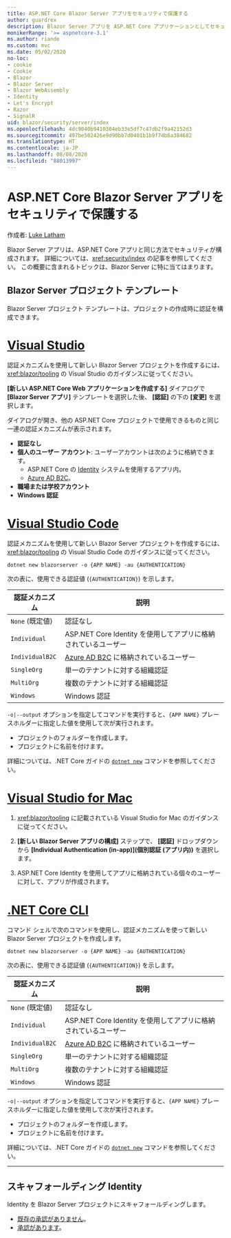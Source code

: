 ```yaml
---
title: ASP.NET Core Blazor Server アプリをセキュリティで保護する
author: guardrex
description: Blazor Server アプリを ASP.NET Core アプリケーションとしてセキュリティで保護する方法について説明します。
monikerRange: '>= aspnetcore-3.1'
ms.author: riande
ms.custom: mvc
ms.date: 05/02/2020
no-loc:
- cookie
- Cookie
- Blazor
- Blazor Server
- Blazor WebAssembly
- Identity
- Let's Encrypt
- Razor
- SignalR
uid: blazor/security/server/index
ms.openlocfilehash: 4dc9040b9410304eb33e5df7c47db2f9a42152d3
ms.sourcegitcommit: 497be502426e9d90bb7d0401b1b9f74b6a384682
ms.translationtype: HT
ms.contentlocale: ja-JP
ms.lasthandoff: 08/08/2020
ms.locfileid: "88013997"
---
```

# <a name="secure-aspnet-core-no-locblazor-server-apps"></a>ASP.NET Core Blazor Server アプリをセキュリティで保護する

作成者: [Luke Latham](https://github.com/guardrex)

Blazor Server アプリは、ASP.NET Core アプリと同じ方法でセキュリティが構成されます。 詳細については、<xref:security/index> の記事を参照してください。 この概要に含まれるトピックは、Blazor Server に特に当てはまります。 

## <a name="no-locblazor-server-project-template"></a>Blazor Server プロジェクト テンプレート

Blazor Server プロジェクト テンプレートは、プロジェクトの作成時に認証を構成できます。

# <a name="visual-studio"></a>[Visual Studio](#tab/visual-studio)

認証メカニズムを使用して新しい Blazor Server プロジェクトを作成するには、<xref:blazor/tooling> の Visual Studio のガイダンスに従ってください。

**[新しい ASP.NET Core Web アプリケーションを作成する]** ダイアログで **[Blazor Server アプリ]** テンプレートを選択した後、 **[認証]** の下の **[変更]** を選択します。

ダイアログが開き、他の ASP.NET Core プロジェクトで使用できるものと同じ一連の認証メカニズムが表示されます。

* **認証なし**
* **個人のユーザー アカウント**: ユーザーアカウントは次のように格納できます。
  * ASP.NET Core の [Identity](xref:security/authentication/identity) システムを使用するアプリ内。
  * [Azure AD B2C](xref:security/authentication/azure-ad-b2c)。
* **職場または学校アカウント**
* **Windows 認証**

# <a name="visual-studio-code"></a>[Visual Studio Code](#tab/visual-studio-code)

認証メカニズムを使用して新しい Blazor Server プロジェクトを作成するには、<xref:blazor/tooling> の Visual Studio Code のガイダンスに従ってください。

```dotnetcli
dotnet new blazorserver -o {APP NAME} -au {AUTHENTICATION}
```

次の表に、使用できる認証値 (`{AUTHENTICATION}`) を示します。

| 認証メカニズム | 説明 |
| ------------------------ | ----------- |
| `None` (既定値)         | 認証なし |
| `Individual`             | ASP.NET Core Identity を使用してアプリに格納されているユーザー |
| `IndividualB2C`          | [Azure AD B2C](xref:security/authentication/azure-ad-b2c) に格納されているユーザー |
| `SingleOrg`              | 単一のテナントに対する組織認証 |
| `MultiOrg`               | 複数のテナントに対する組織認証 |
| `Windows`                | Windows 認証 |

`-o|--output` オプションを指定してコマンドを実行すると、`{APP NAME}` プレースホルダーに指定した値を使用して次が実行されます。

* プロジェクトのフォルダーを作成します。
* プロジェクトに名前を付けます。

詳細については、.NET Core ガイドの [`dotnet new`](/dotnet/core/tools/dotnet-new) コマンドを参照してください。

# <a name="visual-studio-for-mac"></a>[Visual Studio for Mac](#tab/visual-studio-mac)

1. <xref:blazor/tooling> に記載されている Visual Studio for Mac のガイダンスに従ってください。

1. **[新しい Blazor Server アプリの構成]** ステップで、 **[認証]** ドロップダウンから **[Individual Authentication (in-app)]\(個別認証 (アプリ内)\)** を選択します。

1. ASP.NET Core Identity を使用してアプリに格納されている個々のユーザーに対して、アプリが作成されます。

# <a name="net-core-cli"></a>[.NET Core CLI](#tab/netcore-cli/)

コマンド シェルで次のコマンドを使用し、認証メカニズムを使って新しい Blazor Server プロジェクトを作成します。

```dotnetcli
dotnet new blazorserver -o {APP NAME} -au {AUTHENTICATION}
```

次の表に、使用できる認証値 (`{AUTHENTICATION}`) を示します。

| 認証メカニズム | 説明 |
| ------------------------ | ----------- |
| `None` (既定値)         | 認証なし |
| `Individual`             | ASP.NET Core Identity を使用してアプリに格納されているユーザー |
| `IndividualB2C`          | [Azure AD B2C](xref:security/authentication/azure-ad-b2c) に格納されているユーザー |
| `SingleOrg`              | 単一のテナントに対する組織認証 |
| `MultiOrg`               | 複数のテナントに対する組織認証 |
| `Windows`                | Windows 認証 |

`-o|--output` オプションを指定してコマンドを実行すると、`{APP NAME}` プレースホルダーに指定した値を使用して次が実行されます。

* プロジェクトのフォルダーを作成します。
* プロジェクトに名前を付けます。

詳細については、.NET Core ガイドの [`dotnet new`](/dotnet/core/tools/dotnet-new) コマンドを参照してください。

---

## <a name="scaffold-no-locidentity"></a>スキャフォールディング Identity

Identity を Blazor Server プロジェクトにスキャフォールディングします。

* [既存の承認がありません](xref:security/authentication/scaffold-identity#scaffold-identity-into-a-blazor-server-project-without-existing-authorization)。
* [承認があります](xref:security/authentication/scaffold-identity#scaffold-identity-into-a-blazor-server-project-with-authorization)。
